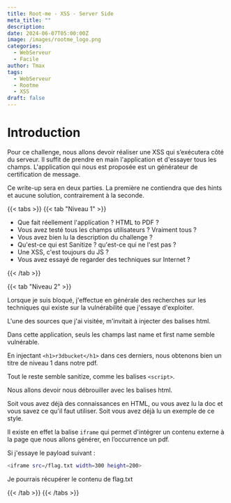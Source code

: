 ```yaml
---
title: Root-me - XSS - Server Side
meta_title: ""
description: 
date: 2024-06-07T05:00:00Z
image: /images/rootme_logo.png
categories:
  - WebServeur
  - Facile
author: Tmax
tags:
  - WebServeur
  - Rootme
  - XSS
draft: false
---
```


# Introduction

Pour ce challenge, nous allons devoir réaliser une XSS qui s’exécutera côté du serveur. 
Il suffit de prendre en main l'application et d'essayer tous les champs. 
L'application qui nous est proposée est un générateur de certification de message. 

Ce write-up sera en deux parties. 
La première ne contiendra que des hints et aucune solution, contrairement à la seconde. 

{{< tabs >}} {{< tab "Niveau 1" >}}
- Que fait réellement l'application ? HTML to PDF ? 
- Vous avez testé tous les champs utilisateurs ? Vraiment tous ? 
- Vous avez bien lu la description du challenge ? 
- Qu'est-ce qui est Sanitize ? qu'est-ce qui ne l'est pas ? 
- Une XSS, c'est toujours du JS ? 
- Vous avez essayé de regarder des techniques sur Internet ? 

{{< /tab >}}

{{< tab "Niveau 2" >}}

Lorsque je suis bloqué, j'effectue en générale des recherches sur les techniques qui existe sur la vulnérabilité que j'essaye d'exploiter. 

L'une des sources que j'ai visitée, m'invitait à injecter des balises html. 

Dans cette application, seuls les champs last name et first name semble vulnérable. 

En injectant `<h1>r3dbucket</h1>` dans ces derniers, nous obtenons bien un titre de niveau 1 dans notre pdf. 

Tout le reste semble sanitize, comme les balises `<script>`. 

Nous allons devoir nous débrouiller avec les balises html. 

Soit vous avez déjà des connaissances en HTML, ou vous avez lu la doc et vous savez ce qu'il faut utiliser. Soit vous avez déjà lu un exemple de ce style. 

Il existe en effet la balise `iframe` qui permet d'intégrer un contenu externe à la page que nous allons générer, en l’occurrence un pdf. 

Si j'essaye le payload suivant : 

```bash
<iframe src=/flag.txt width=300 height=200>
```

Je pourrais récupérer le contenu de flag.txt 

{{< /tab >}}
{{< /tabs >}}

